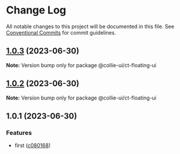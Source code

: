 # Change Log

All notable changes to this project will be documented in this file.
See [Conventional Commits](https://conventionalcommits.org) for commit guidelines.

## [1.0.3](https://github.com/border-collie-js/border-collie-ui/compare/@collie-ui/ct-floating-ui@1.0.1...@collie-ui/ct-floating-ui@1.0.3) (2023-06-30)

**Note:** Version bump only for package @collie-ui/ct-floating-ui

## [1.0.2](https://github.com/border-collie-js/border-collie-ui/compare/@collie-ui/ct-floating-ui@1.0.1...@collie-ui/ct-floating-ui@1.0.2) (2023-06-30)

**Note:** Version bump only for package @collie-ui/ct-floating-ui

## 1.0.1 (2023-06-30)

### Features

- first ([c080168](https://github.com/border-collie-js/border-collie-ui/commit/c08016812d92193e95c9600e6121a9e57c6a9165))
